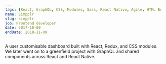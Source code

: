 ```yaml
---
tags: [React, GraphQL, CSS, Modules, Sass, React Native, Agile, HTML Email]
name: Simpplr
slug: simpplr
job: Frontend developer
date: 2017-10-00
endDate: 2018-11-00
---
```


A user customisable dashboard built with React, Redux, and CSS modules. We later went on to a greenfield project with GraphQL and shared components across React and React Native.
